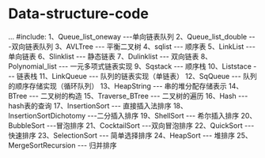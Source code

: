 # Data-structure-code
...
#include:
1、Queue_list_oneway ---单向链表队列
2、Queue_list_double ---双向链表队列
3、AVLTree --- 平衡二叉树
4、sqlist --- 顺序表
5、LinkList --- 单向链表
6、Slinklist --- 静态链表
7、Dulinklist --- 双向链表
8、Polynomial_list --- 一元多项式链表实现
9、Sqstack --- 顺序栈
10、Liststace --- 链表栈
11、LinkQueue --- 队列的链表实现（单链表）
12、SqQueue --- 队列的顺序存储实现（循环队列）
13、HeapString --- 串的堆分配存储表示
14、BTree --- 二叉树的构造
15、Traverse_BTree --- 二叉树的遍历
16、Hash --- hash表的查询
17、InsertionSort --- 直接插入法排序
18、InsertionSortDichotomy ---二分插入排序
19、ShellSort --- 希尔插入排序
20、BubbleSort ---冒泡排序
21、CocktailSort ---双向冒泡排序
22、QuickSort --- 快速排序
23、SelectionSort --- 简单选择排序
24、HeapSort --- 堆排序
25、MergeSortRecursion --- 归并排序